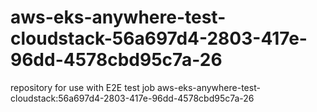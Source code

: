 # aws-eks-anywhere-test-cloudstack-56a697d4-2803-417e-96dd-4578cbd95c7a-26
repository for use with E2E test job aws-eks-anywhere-test-cloudstack:56a697d4-2803-417e-96dd-4578cbd95c7a-26
